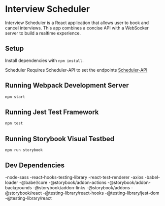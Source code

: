 # Interview Scheduler

Interview Scheduler is a React application that allows user to book and cancel interviews. This app combines a concise API with a WebSocker server to build a realtime experience.

## Setup

Install dependencies with `npm install`.

Scheduler Requires Scheduler-API to set the endpoints
[Scheduler-API](https://github.com/au-richard/scheduler-api)

## Running Webpack Development Server

```sh
npm start
```

## Running Jest Test Framework

```sh
npm test
```

## Running Storybook Visual Testbed

```sh
npm run storybook
```

## Dev Dependencies
-node-sass
-react-hooks-testing-library
-react-test-renderer
-axios
-babel-loader
-@babel/core
-@storybook/addon-actions
-@storybook/addon-backgrounds
-@storybook/addon-links
-@storybook/addons
-@storybook/react
-@testing-library/react-hooks
-@testing-library/jest-dom
-@testing-library/react


